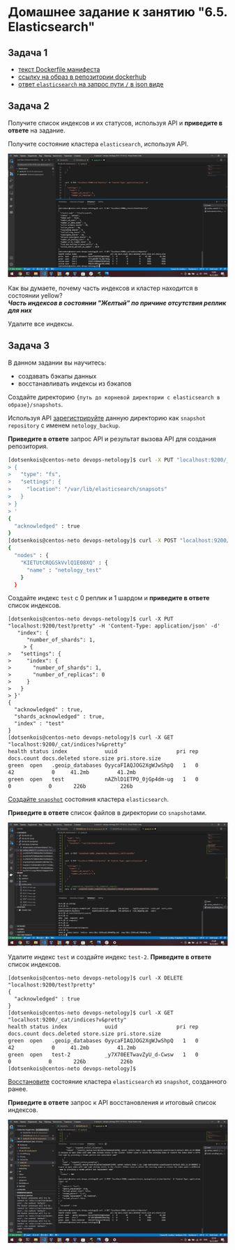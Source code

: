 # Домашнее задание к занятию "6.5. Elasticsearch"

## Задача 1

- [текст Dockerfile манифеста](Dockerfile)
- [ссылку на образ в репозитории dockerhub](https://hub.docker.com/repository/docker/dotsenkois/centos_neto)
- [ответ `elasticsearch` на запрос пути `/` в json виде](01.JSON.png)

## Задача 2

Получите список индексов и их статусов, используя API и **приведите в ответе** на задание.

Получите состояние кластера `elasticsearch`, используя API.

<p align="center">
  <img src="./02.png">
</p>

Как вы думаете, почему часть индексов и кластер находится в состоянии yellow?<br>
***Часть индексов в состоянии "Желтый" по причине отсутствия реплик для них***

Удалите все индексы.

## Задача 3

В данном задании вы научитесь:
- создавать бэкапы данных
- восстанавливать индексы из бэкапов

Создайте директорию `{путь до корневой директории с elasticsearch в образе}/snapshots`.

Используя API [зарегистрируйте](https://www.elastic.co/guide/en/elasticsearch/reference/current/snapshots-register-repository.html#snapshots-register-repository) 
данную директорию как `snapshot repository` c именем `netology_backup`.

**Приведите в ответе** запрос API и результат вызова API для создания репозитория.
```sh
[dotsenkois@centos-neto devops-netology]$ curl -X PUT "localhost:9200/_snapshot/my_repository?pretty" -H 'Content-Type: application/json' -d'
> {
>   "type": "fs",
>   "settings": {
>     "location": "/var/lib/elasticsearch/snapsots"
>   }
> }
> '
{
  "acknowledged" : true
}
[dotsenkois@centos-neto devops-netology]$ curl -X POST "localhost:9200/_snapshot/my_repository/_verify?pretty"
{
  "nodes" : {
    "KIETUtCRQGSkVvlQ1E08XQ" : {
      "name" : "netology_test"
    }
  }

```


Создайте индекс `test` с 0 реплик и 1 шардом и **приведите в ответе** список индексов.
```
[dotsenkois@centos-neto devops-netology]$ curl -X PUT "localhost:9200/test?pretty" -H 'Content-Type: application/json' -d'
   "index": {
      "number_of_shards": 1,  
     > {
>   "settings": {
>     "index": {
>       "number_of_shards": 1,  
>       "number_of_replicas": 0 
>     }
>   }
> }'
{
  "acknowledged" : true,
  "shards_acknowledged" : true,
  "index" : "test"
}
[dotsenkois@centos-neto devops-netology]$ curl -X GET "localhost:9200/_cat/indices?v&pretty"
health status index            uuid                   pri rep docs.count docs.deleted store.size pri.store.size
green  open   .geoip_databases OyycaFIAQJOG2XgWJwShpQ   1   0         42            0     41.2mb         41.2mb
green  open   test             nAZhlD1ETPO_0jGp4dm-ug   1   0          0            0       226b           226b
```



[Создайте `snapshot`](https://www.elastic.co/guide/en/elasticsearch/reference/current/snapshots-take-snapshot.html) 
состояния кластера `elasticsearch`.

**Приведите в ответе** список файлов в директории со `snapshot`ами.

<p align="center">
  <img src="./03.snapsohts.png">
</p>

Удалите индекс `test` и создайте индекс `test-2`. **Приведите в ответе** список индексов.
```
[dotsenkois@centos-neto devops-netology]$ curl -X DELETE "localhost:9200/test?pretty"
{
  "acknowledged" : true
}
[dotsenkois@centos-neto devops-netology]$ curl -X GET "localhost:9200/_cat/indices?v&pretty"
health status index            uuid                   pri rep docs.count docs.deleted store.size pri.store.size
green  open   .geoip_databases OyycaFIAQJOG2XgWJwShpQ   1   0         42            0     41.2mb         41.2mb
green  open   test-2           _y7X70EETwavZyU_d-Cwsw   1   0          0            0       226b           226b
[dotsenkois@centos-neto devops-netology]$ 

```


[Восстановите](https://www.elastic.co/guide/en/elasticsearch/reference/current/snapshots-restore-snapshot.html) состояние
кластера `elasticsearch` из `snapshot`, созданного ранее. 

**Приведите в ответе** запрос к API восстановления и итоговый список индексов.

<p align="center">
  <img src="./03.restored.png">
</p>